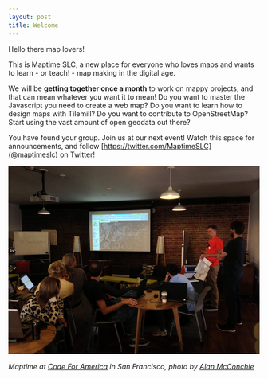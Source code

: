 ```yaml
---
layout: post
title: Welcome
---
```


Hello there map lovers! 

This is Maptime SLC, a new place for everyone who loves maps and wants to learn - or teach! - map making in the digital age. 

We will be **getting together once a month** to work on mappy projects, and that can mean whatever you want it to mean! Do you want to master the Javascript you need to create a web map? Do you want to learn how to design maps with Tilemill? Do you want to contribute to OpenStreetMap? Start using the vast amount of open geodata out there?

You have found your group. Join us at our next event! Watch this space for announcements, and follow [https://twitter.com/MaptimeSLC](@maptimeslc) on Twitter!

![Maptime in San Francisco](/public/9328869443_bfe440f2d2_z.jpg)

_Maptime at [Code For America](http://codeforamerica.org) in San Francisco, photo by [Alan McConchie](https://flic.kr/p/fdmTSB)_
